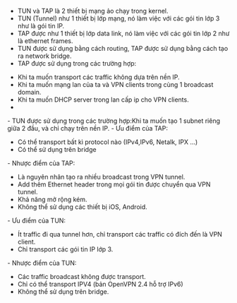 - TUN và TAP là 2 thiết bị mạng ảo chạy trong kernel.
- TUN (Tunnel) như 1 thiết bị lớp mạng, nó làm việc với các gói tin lớp 3 như là gói tin IP.
- TAP được như 1 thiết bị lớp data link, nó làm việc với các gói tin lớp 2 như là  ethernet frames.
- TUN được sử dụng bằng cách routing, TAP được sử dụng bằng cách tạo ra network bridge.
- TAP được sử dụng trong các trường hợp:
<ul>
  <li>Khi ta muốn transport các traffic không dựa trên nền IP.</li>
  <li>Khi ta muốn mạng lan của ta và VPN clients trong cùng 1 broadcast domain.</li>
  <li>Khi ta muốn DHCP server trong lan cấp ip cho VPN clients.</li>
  <li></li>
</ul>
- TUN được sử dụng trong các trường hợp:Khi ta muốn tạo 1 subnet riêng giữa 2 đầu, và chỉ chạy trên nền IP.</li>
- Ưu điểm của TAP:
<ul>
  <li>Có thể transport bất kì protocol nào (IPv4,IPv6, Netalk, IPX ...)</li>
  <li>Có thể sử dụng trên bridge</li>
</ul>
- Nhược điểm của TAP:
<ul>
  <li>Là nguyên nhân tạo ra nhiều broadcast trong VPN tunnel.</li>
  <li>Add thêm Ethernet header trong mọi gói tin được chuyển qua VPN tunnel.</li>
  <li>Khả năng mở rộng kém.</li>
  <li>Không thể sử dụng các thiết bị iOS, Android.</li>
</ul>
- Ưu điểm của TUN:
<ul>
  <li>Ít traffic đi qua tunnel hơn, chỉ transport các traffic có đích đến là VPN client.</li>
  <li>Chỉ transport các gói tin IP lớp 3.</li>
</ul>
- Nhược điểm của TUN:
<ul>
  <li>Các traffic broadcast không được transport.</li>
  <li>Chỉ có thể transport IPV4 (bản OpenVPN 2.4 hỗ trợ IPv6)</li>
  <li>Không thể sử dụng trên bridge.</li>
</ul>

